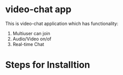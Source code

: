 # video-chat app
This is video-chat application which has functionality:
1) Multiuser can join
2) Audio/Video on/of
3) Real-time Chat 

# Steps for Installtion
